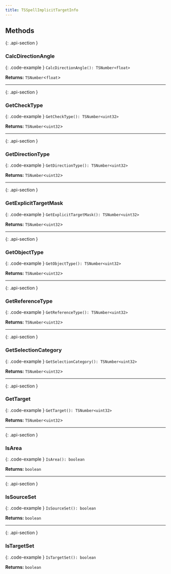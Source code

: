 ```yaml
---
title: TSSpellImplicitTargetInfo
---
```



## Methods

{: .api-section }
### CalcDirectionAngle

{: .code-example }
`CalcDirectionAngle(): TSNumber<float>`

**Returns:** 
`TSNumber`<`float`\>

___

{: .api-section }
### GetCheckType

{: .code-example }
`GetCheckType(): TSNumber<uint32>`

**Returns:** 
`TSNumber`<`uint32`\>

___

{: .api-section }
### GetDirectionType

{: .code-example }
`GetDirectionType(): TSNumber<uint32>`

**Returns:** 
`TSNumber`<`uint32`\>

___

{: .api-section }
### GetExplicitTargetMask

{: .code-example }
`GetExplicitTargetMask(): TSNumber<uint32>`

**Returns:** 
`TSNumber`<`uint32`\>

___

{: .api-section }
### GetObjectType

{: .code-example }
`GetObjectType(): TSNumber<uint32>`

**Returns:** 
`TSNumber`<`uint32`\>

___

{: .api-section }
### GetReferenceType

{: .code-example }
`GetReferenceType(): TSNumber<uint32>`

**Returns:** 
`TSNumber`<`uint32`\>

___

{: .api-section }
### GetSelectionCategory

{: .code-example }
`GetSelectionCategory(): TSNumber<uint32>`

**Returns:** 
`TSNumber`<`uint32`\>

___

{: .api-section }
### GetTarget

{: .code-example }
`GetTarget(): TSNumber<uint32>`

**Returns:** 
`TSNumber`<`uint32`\>

___

{: .api-section }
### IsArea

{: .code-example }
`IsArea(): boolean`

**Returns:** 
`boolean`

___

{: .api-section }
### IsSourceSet

{: .code-example }
`IsSourceSet(): boolean`

**Returns:** 
`boolean`

___

{: .api-section }
### IsTargetSet

{: .code-example }
`IsTargetSet(): boolean`

**Returns:** 
`boolean`

